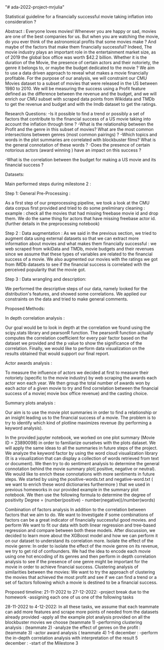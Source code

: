 "# ada-2022-project-mrjulia" 


Statistical guideline for a financially successful movie taking inflation into consideration ?


Abstract :
Everyone loves movies! Whenever you are happy or sad, movies are one of the best companies for us. But when you are watching the movie, do you ever think of the astronomical profits that some movies make ? And maybe of the factors that make them financially successful?
Indeed, The movie industry plays an important role in the entertainment market size, as of 2019 the global box office was worth $42.2 billion.
Whether it is the duration of the Movie, the presence of certain actors and their notoriety, the genre it belongs to, or maybe the budget dedicated to the movie ? We aim to use a data
driven approach to reveal what makes a movie financially profitable.
For the purpose of our analysis, we will constraint our CMU Movies dataset to a subset of movies that were released in the US between 1980 to 2010.  We will be measuring the success using a Profit feature defined as the difference between the revenue and the budget, and we will enrich our CMU subset with scraped data points from Wikidata and TMDb to get the revenue and budget and with the Imdb dataset to get the ratings. 


Research Questions:
-Is it possible to find a trend or possibly a set of factors that contribute to the financial success of a US movie taking into account the inflation through time ?
-What is the relationship between the Profit and the genre in this subset of movies? What are the most common intersections between genres (most common pairings) ?
-Which topics and words in the plot summaries are correlated with blockbuster films? What is the general connotation of these words ? 
-Does the presence of certain notorious actors (award winning ) have an impact on this success ?

-What is the correlation between the budget for making a US movie and its financial success ?  



Datasets:




Main performed steps during milestone 2 :
 

Step 1: General Pre-Processing :

As a first step of our preprocessing pipeline, we took a look at the CMU data corpus first provided and tried to do some preliminary cleaning : 
example : check all the movies that had missing freebase movie id and drop them. We do the same thing for actors that have missing freebase actor id. 
(further details in the preprocessing notebook)

Step 2 : Data augmentation :
As we said in the previous section, we tried to augment data using external datasets so that we can extract more information about movies and what makes them financially successful : we web scraped from wikiData and TMDb, movie budgets and their revenues since we assume that these types of variables are related to the financial success of a movie. We also augmented our movies with the ratings we got from IMDb datasets to see if the financial success is correlated with the perceived popularity that the movie got. 

Step 3 : Data wrangling and description:

We performed the descriptive steps of our data, namely looked for the distribution's features, and showed some correlations. We applied our constraints on the data and tried to make general comments.


Proposed Methods:

In depth correlation analysis :

Our goal would be to look in depth at the correlation we found using the  scipy.stats library and pearsonR function. The pearsonR function actually computes the correlation coefficient for every pair factor based on the dataset we provided and the p value to show the significance of the correlation. Finally, we would like to perform data visualization on the results obtained that would support our final report.

Actor awards analysis :

To measure the influence of actors we decided at first to measure their notoriety (specific to the movie industry) by web scraping the awards each actor won each year. We then group the total number of awards won by each actor of a given movie to try and find correlation between the financial success of a movie( movie box office revenue) and the casting choice. 

Summary plots analysis :

Our aim is to use the movie plot summaries in order to find a relationship or an insight leading us to the financial success of a movie. The problem is to try to identify which kind of plotline maximizes revenue (by performing a keyword analysis). 

In the provided jupyter notebook, we worked on one plot summary (Movie ID = 23890098) in order to familiarize ourselves with the plots dataset. We will apply the same ideas to all the summaries in future steps of the project. 
We analyze the keyword factor by using the word cloud visualization library (It is a visualization that can display a collection of words retrieved from text or document). We then try to do sentiment analysis to determine the general connotation behind the movie summary plot( positive, negative or neutral). We would like to enrich these connotations with more sentiments in future steps.
We started by using the positive-words.txt and negative-word.txt ( we want to enrich these word dictionaries furthermore ) that we used in previous homeworks in our provided example in the summary plot notebook. 
We then use the following formula to determine the degree of positivity Degree = (number(positive) - number(negative))/number(words) 

Combination of factors analysis 
In addition to the correlation between factors that we aim to do. We want to Investigate if  some combinations of factors can be a great indicator of financially successful  good movies. and perform We want to fit our data with both linear regression and  tree-based regression and compare between both these models. After discussion, we decided to learn more about the XGBoost model and how we can perform it on our dataset to understand its correlation more. 
Isolate the effect of the movie genre:
In order to isolate the effect of the movie genre on its revenue, we try to get rid of confounders. We had the idea to encode each movie using one hot encoding of its genres and then perform in depth correlation analysis to see if the presence of one genre might be important for the movie in order to achieve financial success. 
Clustering analysis of similarities between the movies:
We want to try the approach of clustering the movies that achieved the most profit and see if we can find a trend or a set of factors following which a movie is destined to be a financial success.

Proposed timeline:
21-11-2022 to 27-12-2022:
-project break due to the homework 
-assigning each one of us one of the following tasks 

28-11-2022 to 4-12-2022: 
In all these tasks, we assume that each teammate can add more features and scrape more points of needed from the datasets already provided
-apply all the example plot analysis provided on all the blockbuster movies we choose (teammate 1)
-performing clustering analysis : (teammate 2)
-analyze the effect of genres on the profit :(teammate 3)
-actor award analysis ( teammate 4)
1-6 december :
-perform the in-depth correlation analysis with interpretation of the result
5 december :
-start of the Milestone 3